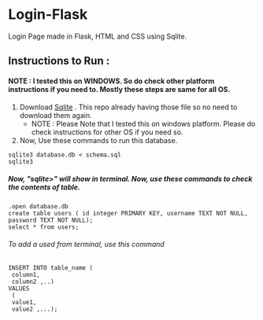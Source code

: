 # Login-Flask
Login Page made in Flask, HTML and CSS using Sqlite.

## Instructions to Run :
#### NOTE : I tested this on WINDOWS. So do check other platform instructions if you need to. Mostly these steps are same for all OS.
1. Download [Sqlite](https://www.sqlite.org/download.html) . This repo already having those file so no need to download them again.
   - NOTE : Please Note that I tested this on windows platform. Please do check instructions for other OS if you need so.
2. Now, Use these commands to run this database.
```
sqlite3 database.db < schema.sql
sqlite3
```
##### Now, "sqlite>" will show in terminal. Now, use these commands to check the contents of table.
```
.open database.db
create table users ( id integer PRIMARY KEY, username TEXT NOT NULL, password TEXT NOT NULL);
select * from users;
```
###### To add a used from terminal, use this command
```
INSERT INTO table_name (
 column1,
 column2 ,..)
VALUES
 (
 value1,
 value2 ,...);
```

